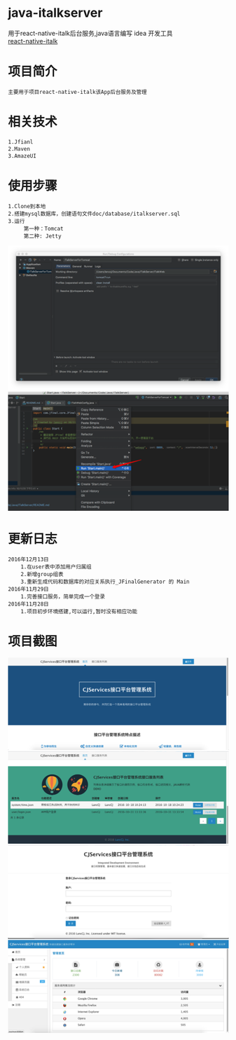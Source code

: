 # java-italkserver
    
   用于react-native-italk后台服务,java语言编写 idea 开发工具   
   [react-native-italk](https://github.com/LancCJ/react-native-italk "react-native-italk")
   
# 项目简介

    主要用于项目react-native-italk该App后台服务及管理

# 相关技术

    1.Jfianl
    2.Maven
    3.AmazeUI
    
# 使用步骤
    
    1.Clone到本地
    2.搭建mysql数据库，创建语句文件doc/database/italkserver.sql
    3.运行
         第一种：Tomcat
         第二种: Jetty
   ![程序运行1](https://github.com/LancCJ/github-project-docs/raw/master/doc/java-italkserver/Screenshots/ScreenShot_run1.png)
   ![程序运行2](https://github.com/LancCJ/github-project-docs/raw/master/doc/java-italkserver/Screenshots/ScreenShot_run2.png)
         

# 更新日志
    
    2016年12月13日
        1.在user表中添加用户归属组
        2.新增group组表
        3.重新生成代码和数据库的对应关系执行_JFinalGenerator 的 Main
    2016年11月29日
        1.完善接口服务，简单完成一个登录
    2016年11月28日
        1.项目初步环境搭建,可以运行,暂时没有相应功能
        

# 项目截图
   ![程序运行1](https://github.com/LancCJ/github-project-docs/raw/master/doc/java-italkserver/Screenshots/ScreenShot_web1.png)
   ![程序运行1](https://github.com/LancCJ/github-project-docs/raw/master/doc/java-italkserver/Screenshots/ScreenShot_web2.png)
   ![程序运行1](https://github.com/LancCJ/github-project-docs/raw/master/doc/java-italkserver/Screenshots/ScreenShot_web3.png)
   ![程序运行1](https://github.com/LancCJ/github-project-docs/raw/master/doc/java-italkserver/Screenshots/ScreenShot_web4.png)


